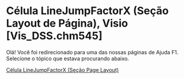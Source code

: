 
# Célula LineJumpFactorX (Seção Layout de Página), Visio [Vis_DSS.chm545]

Olá! Você foi redirecionado para uma das nossas páginas de Ajuda F1. Selecione o tópico que estava procurando abaixo.

[Célula LineJumpFactorX (Seção Page Layout)](http://msdn.microsoft.com/library/0649672f-f496-ce80-6dc3-3affc9b6f913%28Office.15%29.aspx)
